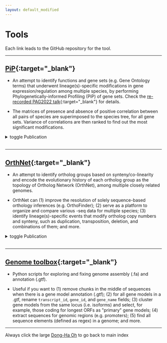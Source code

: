 ```yaml
---
layout: default_modified
---
```


# Tools

Each link leads to the GitHub repository for the tool.

___

## [PiP](https://github.com/dinnenylab/BrassicaceaeGRN){:target="_blank"}
- An attempt to identify functions and gene sets (e.g. Gene Ontology terms) that underwent lineage(s)-specific modifications in gene expression/regulation among multiple species, by performing Phylogenetically-informed Profiling (PiP) of gene sets.  Check the [re-recorded PAG2022 talk](https://www.youtube.com/watch?v=zR9b0oKNfiM){:target="_blank"} for details.

- The matrices of presence and absence of positive correlation between all pairs of species are superimposed to the species tree, for all gene sets. Variance of correlations are then ranked to find out the most significant modifications.

<details markdown=1><summary markdown="span"> toggle Publication </summary>
- Y Sun<sup>\*</sup>, <u>D-H Oh</u><sup>\*</sup>, L Duan, P Ramachandran, A Bartlett, K-N Tran, G Wang, M Dassanayake, JR Dinneny (2022), **Divergence in a stress regulatory network underlies differential growth control.** _Nat Plants_ [doi:doi.org/10.1038/s41477-022-01139-5](https://doi.org/10.1038/s41477-022-01139-5){:target="_blank"}
(<sup>\*</sup>equal contribution)
</details><br>

___

## [OrthNet](https://github.com/ohdongha/OrthNet){:target="_blank"}
- An attempt to identify ortholog groups based on synteny/co-linearity and encode the evolutionary history of each ortholog group as the topology of Ortholog Network (OrthNet), among multiple closely related genomes. 

- OrthNet can (1) improve the resolution of solely sequence-based orthology inferences (e.g. OrthoFinder); (2) serve as a platform to organize and compare various -seq data for multiple species; (3) identify lineage(s)-specific events that modify ortholog copy numbers and synteny, such as duplication, transposition, deletion, and combinations of them; and more.

<details markdown=1><summary markdown="span"> toggle Publication </summary>
- <u>D-H Oh</u> and M Dassanayake (2019), **Landscape of gene transposition-duplication within the Brassicaceae family.** _DNA Res_ 26:21-36 [doi:10.1093/dnares/dsy035](https://doi.org/10.1093/dnares/dsy035){:target="_blank"}
</details><br>

___

## [Genome toolbox](https://github.com/ohdongha/Genome-Toolbox){:target="_blank"}
- Python scripts for exploring and fixing genome assembly (.fa) and annotation (.gtf).

- Useful if you want to (1) remove chunks in the middle of sequences when there is a gene model annotation (.gtf); (2) for all gene models in a .gtf, rename `transcript_id`, `gene_id`, and `gene_name` fields; (3) cluster gene models from the same locus (i.e. isoforms) and select, for example, those coding for longest ORFs as "primary" gene models; (4) extract sequences for genomic regions (e.g. promoters); (5) find all sequence elements (defined as regex) in a genome; and more.
  
___
Always click the large [Dong-Ha Oh](index.md) to go back to main index
